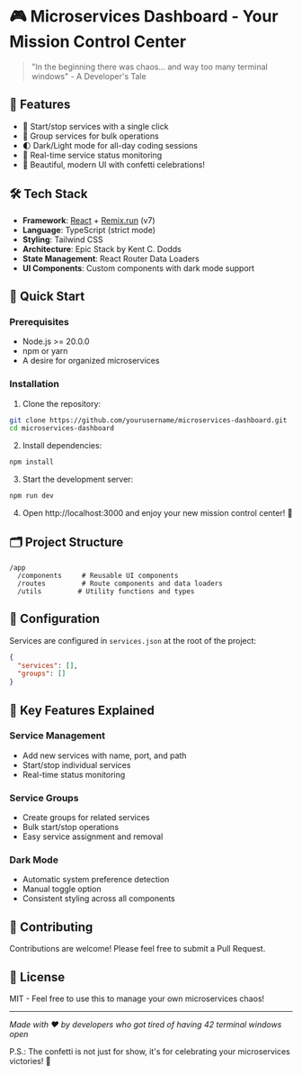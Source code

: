 # 🎮 Microservices Dashboard - Your Mission Control Center

> "In the beginning there was chaos... and way too many terminal windows" - A Developer's Tale

## 🌟 Features
- 🚀 Start/stop services with a single click
- 👥 Group services for bulk operations
- 🌓 Dark/Light mode for all-day coding sessions
- 🎯 Real-time service status monitoring
- 🎨 Beautiful, modern UI with confetti celebrations! 

## 🛠 Tech Stack
- **Framework**: [React](https://react.dev/) + [Remix.run](https://remix.run/) (v7)
- **Language**: TypeScript (strict mode)
- **Styling**: Tailwind CSS
- **Architecture**: Epic Stack by Kent C. Dodds
- **State Management**: React Router Data Loaders
- **UI Components**: Custom components with dark mode support

## 🚀 Quick Start

### Prerequisites
- Node.js >= 20.0.0
- npm or yarn
- A desire for organized microservices

### Installation
1. Clone the repository:
```bash
git clone https://github.com/yourusername/microservices-dashboard.git
cd microservices-dashboard
```

2. Install dependencies:
```bash
npm install
```

3. Start the development server:
```bash
npm run dev
```

4. Open http://localhost:3000 and enjoy your new mission control center! 🎉

## 🗂 Project Structure
```
/app
  /components     # Reusable UI components
  /routes         # Route components and data loaders
  /utils         # Utility functions and types
```

## 🔧 Configuration
Services are configured in `services.json` at the root of the project:
```json
{
  "services": [],
  "groups": []
}
```

## 🎯 Key Features Explained

### Service Management
- Add new services with name, port, and path
- Start/stop individual services
- Real-time status monitoring

### Service Groups
- Create groups for related services
- Bulk start/stop operations
- Easy service assignment and removal

### Dark Mode
- Automatic system preference detection
- Manual toggle option
- Consistent styling across all components

## 🤝 Contributing
Contributions are welcome! Please feel free to submit a Pull Request.

## 📝 License
MIT - Feel free to use this to manage your own microservices chaos!

---
*Made with ❤️ by developers who got tired of having 42 terminal windows open*

P.S.: The confetti is not just for show, it's for celebrating your microservices victories! 🎉 